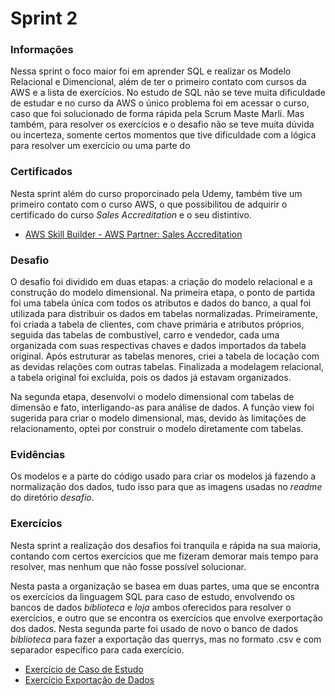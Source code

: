 # Sprint 2
### Informações
Nessa sprint o foco maior foi em aprender SQL e realizar os Modelo Relacional e Dimencional, além de ter o primeiro contato com cursos da AWS e a lista de exercícios. No estudo de SQL não se teve muita dificuldade de estudar e no curso da AWS o único problema foi em acessar o curso, caso que foi solucionado de forma rápida pela Scrum Maste Marli. Mas também, para resolver os exercícios e o desafio não se teve muita dúvida ou incerteza, somente certos momentos que tive dificuldade com a lógica para resolver um exercício ou uma parte do

### Certificados
Nesta sprint além do curso proporcinado pela Udemy, também tive um primeiro contato com o curso AWS, o que possibilitou de adquirir o certificado do curso *Sales Accreditation* e o seu distintivo.

- [AWS Skill Builder - AWS Partner: Sales Accreditation](./certificados/AWS_Partner_Sales_Accresditation.pdf)

### Desafio
O desafio foi dividido em duas etapas: a criação do modelo relacional e a construção do modelo dimensional. Na primeira etapa, o ponto de partida foi uma tabela única com todos os atributos e dados do banco, a qual foi utilizada para distribuir os dados em tabelas normalizadas. Primeiramente, foi criada a tabela de clientes, com chave primária e atributos próprios, seguida das tabelas de combustível, carro e vendedor, cada uma organizada com suas respectivas chaves e dados importados da tabela original. Após estruturar as tabelas menores, criei a tabela de locação com as devidas relações com outras tabelas. Finalizada a modelagem relacional, a tabela original foi excluída, pois os dados já estavam organizados. 

Na segunda etapa, desenvolvi o modelo dimensional com tabelas de dimensão e fato, interligando-as para análise de dados. A função view foi sugerida para criar o modelo dimensional, mas, devido às limitações de relacionamento, optei por construir o modelo diretamente com tabelas.
### Evidências
Os modelos e a parte do código usado para criar os modelos já fazendo a normalização dos dados, tudo isso para que as imagens usadas no *readme* do diretório *desafio*.

### Exercícios
Nesta sprint a realização dos desafios foi tranquila e rápida na sua maioria, contando com certos exercícios que me fizeram demorar mais tempo para resolver, mas nenhum que não fosse possível solucionar.

Nesta pasta a organização se basea em duas partes, uma que se encontra os exercícios da linguagem SQL para caso de estudo, envolvendo os bancos de dados *biblioteca* e *loja* ambos oferecidos para resolver o exercícios, e outro que se encontra os exercícios que envolve exerportação dos dados. Nesta segunda parte foi usado de novo o banco de dados *biblioteca* para fazer a exportação das querrys, mas no formato .csv e com separador específico para cada exercício.
- [Exercício de Caso de Estudo](./exercicios/casoEstudo/)
- [Exercício Exportação de Dados](./exercicios/exportacaoDados/)

